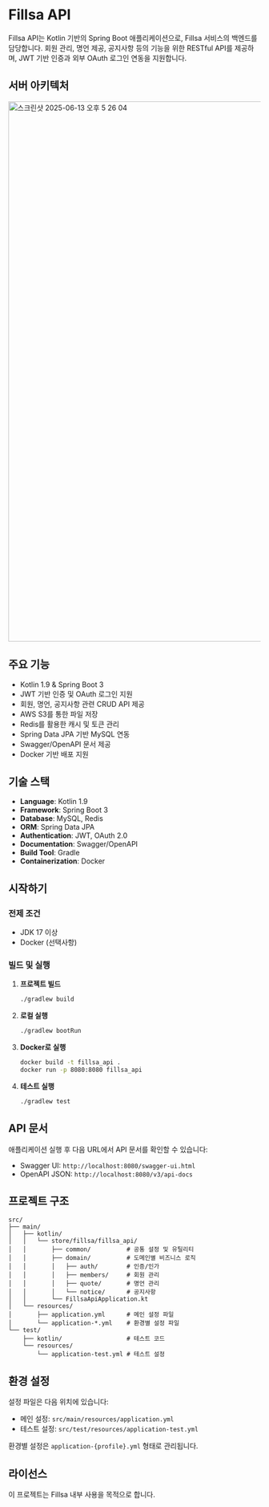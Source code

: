 # Fillsa API

Fillsa API는 Kotlin 기반의 Spring Boot 애플리케이션으로, Fillsa 서비스의 백엔드를 담당합니다.
회원 관리, 명언 제공, 공지사항 등의 기능을 위한 RESTful API를 제공하며, JWT 기반 인증과 외부 OAuth 로그인 연동을 지원합니다.

## 서버 아키텍처
<img width="1077" alt="스크린샷 2025-06-13 오후 5 26 04" src="https://github.com/user-attachments/assets/2da0f777-49fd-499b-a24d-a42fed7cfe6a" />
<br>

## 주요 기능

- Kotlin 1.9 & Spring Boot 3
- JWT 기반 인증 및 OAuth 로그인 지원
- 회원, 명언, 공지사항 관련 CRUD API 제공
- AWS S3를 통한 파일 저장
- Redis를 활용한 캐시 및 토큰 관리
- Spring Data JPA 기반 MySQL 연동
- Swagger/OpenAPI 문서 제공
- Docker 기반 배포 지원

## 기술 스택

- **Language**: Kotlin 1.9
- **Framework**: Spring Boot 3
- **Database**: MySQL, Redis
- **ORM**: Spring Data JPA
- **Authentication**: JWT, OAuth 2.0
- **Documentation**: Swagger/OpenAPI
- **Build Tool**: Gradle
- **Containerization**: Docker

## 시작하기

### 전제 조건

- JDK 17 이상
- Docker (선택사항)

### 빌드 및 실행

1. **프로젝트 빌드**
   ```bash
   ./gradlew build
   ```

2. **로컬 실행**
   ```bash
   ./gradlew bootRun
   ```

3. **Docker로 실행**
   ```bash
   docker build -t fillsa_api .
   docker run -p 8080:8080 fillsa_api
   ```

4. **테스트 실행**
   ```bash
   ./gradlew test
   ```

## API 문서

애플리케이션 실행 후 다음 URL에서 API 문서를 확인할 수 있습니다:

- Swagger UI: `http://localhost:8080/swagger-ui.html`
- OpenAPI JSON: `http://localhost:8080/v3/api-docs`

## 프로젝트 구조

```
src/
├── main/
│   ├── kotlin/
│   │   └── store/fillsa/fillsa_api/
│   │       ├── common/          # 공통 설정 및 유틸리티
│   │       ├── domain/          # 도메인별 비즈니스 로직
│   │       │   ├── auth/        # 인증/인가
│   │       │   ├── members/     # 회원 관리
│   │       │   ├── quote/       # 명언 관리
│   │       │   └── notice/      # 공지사항
│   │       └── FillsaApiApplication.kt
│   └── resources/
│       ├── application.yml      # 메인 설정 파일
│       └── application-*.yml    # 환경별 설정 파일
└── test/
    ├── kotlin/                  # 테스트 코드
    └── resources/
        └── application-test.yml # 테스트 설정
```

## 환경 설정

설정 파일은 다음 위치에 있습니다:
- 메인 설정: `src/main/resources/application.yml`
- 테스트 설정: `src/test/resources/application-test.yml`

환경별 설정은 `application-{profile}.yml` 형태로 관리됩니다.

## 라이선스

이 프로젝트는 Fillsa 내부 사용을 목적으로 합니다.